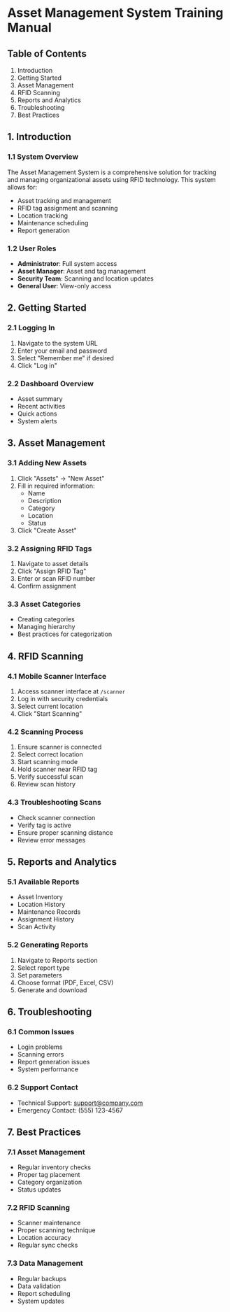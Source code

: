 # Asset Management System Training Manual

## Table of Contents
1. Introduction
2. Getting Started
3. Asset Management
4. RFID Scanning
5. Reports and Analytics
6. Troubleshooting
7. Best Practices

## 1. Introduction

### 1.1 System Overview
The Asset Management System is a comprehensive solution for tracking and managing organizational assets using RFID technology. This system allows for:
- Asset tracking and management
- RFID tag assignment and scanning
- Location tracking
- Maintenance scheduling
- Report generation

### 1.2 User Roles
- **Administrator**: Full system access
- **Asset Manager**: Asset and tag management
- **Security Team**: Scanning and location updates
- **General User**: View-only access

## 2. Getting Started

### 2.1 Logging In
1. Navigate to the system URL
2. Enter your email and password
3. Select "Remember me" if desired
4. Click "Log in"

### 2.2 Dashboard Overview
- Asset summary
- Recent activities
- Quick actions
- System alerts

## 3. Asset Management

### 3.1 Adding New Assets
1. Click "Assets" → "New Asset"
2. Fill in required information:
   - Name
   - Description
   - Category
   - Location
   - Status
3. Click "Create Asset"

### 3.2 Assigning RFID Tags
1. Navigate to asset details
2. Click "Assign RFID Tag"
3. Enter or scan RFID number
4. Confirm assignment

### 3.3 Asset Categories
- Creating categories
- Managing hierarchy
- Best practices for categorization

## 4. RFID Scanning

### 4.1 Mobile Scanner Interface
1. Access scanner interface at `/scanner`
2. Log in with security credentials
3. Select current location
4. Click "Start Scanning"

### 4.2 Scanning Process
1. Ensure scanner is connected
2. Select correct location
3. Start scanning mode
4. Hold scanner near RFID tag
5. Verify successful scan
6. Review scan history

### 4.3 Troubleshooting Scans
- Check scanner connection
- Verify tag is active
- Ensure proper scanning distance
- Review error messages

## 5. Reports and Analytics

### 5.1 Available Reports
- Asset Inventory
- Location History
- Maintenance Records
- Assignment History
- Scan Activity

### 5.2 Generating Reports
1. Navigate to Reports section
2. Select report type
3. Set parameters
4. Choose format (PDF, Excel, CSV)
5. Generate and download

## 6. Troubleshooting

### 6.1 Common Issues
- Login problems
- Scanning errors
- Report generation issues
- System performance

### 6.2 Support Contact
- Technical Support: support@company.com
- Emergency Contact: (555) 123-4567

## 7. Best Practices

### 7.1 Asset Management
- Regular inventory checks
- Proper tag placement
- Category organization
- Status updates

### 7.2 RFID Scanning
- Scanner maintenance
- Proper scanning technique
- Location accuracy
- Regular sync checks

### 7.3 Data Management
- Regular backups
- Data validation
- Report scheduling
- System updates 